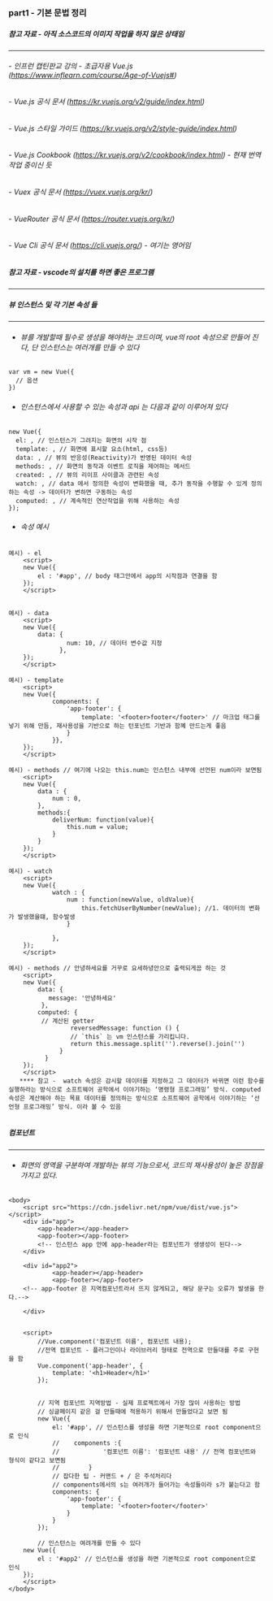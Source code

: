 ### part1 - 기본 문법 정리

##### 참고 자료 - 아직 소스코드의 이미지 작업을 하지 않은 상태임
-----

###### - 인프런 캡틴판교 강의 - 초급자용 Vue.js (https://www.inflearn.com/course/Age-of-Vuejs#)
###### - Vue.js 공식 문서 (https://kr.vuejs.org/v2/guide/index.html)
###### - Vue.js 스타일 가이드 (https://kr.vuejs.org/v2/style-guide/index.html)
###### - Vue.js Cookbook (https://kr.vuejs.org/v2/cookbook/index.html) - 현재 번역 작업 중이신 듯
###### - Vuex 공식 문서 (https://vuex.vuejs.org/kr/)
###### - VueRouter 공식 문서 (https://router.vuejs.org/kr/)
###### - Vue Cli 공식 문서 (https://cli.vuejs.org/) - 여기는 영어임

##### 참고 자료 - vscode의 설치를 하면 좋은 프로그램
-----



##### 뷰 인스턴스 및 각 기본 속성 들
-----
- ###### 뷰를 개발할때 필수로 생성을 해야하는 코드이며, vue의 root 속성으로 만들어 진다, 단 인스턴스는 여러개를 만들 수 있다

```
var vm = new Vue({
  // 옵션
})
```


- ###### 인스턴스에서 사용할 수 있는 속성과 api 는 다음과 같이 이루어져 있다

```
new Vue({
  el: , // 인스턴스가 그려지는 화면의 시작 점
  template: , // 화면에 표시할 요소(html, css등)
  data: , // 뷰의 반응성(Reactivity)가 반영된 데이터 속성
  methods: , // 화면의 동작과 이벤트 로직을 제어하는 메서드
  created: , // 뷰의 리이프 사이클과 관련된 속성
  watch: , // data 에서 정의한 속성이 변화했을 때, 추가 동작을 수행할 수 있게 정의하는 속성 -> 데이터가 변하면 구동하는 속성
  computed: , // 계속적인 연산작업을 위해 사용하는 속성
});
```


- ###### 속성 예시

```
예시) - el
    <script>
    new Vue({
        el : '#app', // body 태그안에서 app의 시작점과 연결을 함
    });
    </script>
    
    
예시) - data
    <script>
    new Vue({
        data: {
                num: 10, // 데이터 변수값 지정
              },
    });
    </script>
    
예시) - template
    <script>
    new Vue({
            components: {
                'app-footer': {
                    template: '<footer>footer</footer>' // 마크업 태그를 넣기 위해 만듬, 재사용성을 기반으로 하는 턴포넌트 기반과 함꼐 만드는게 좋음
                }
            }},
    });
    </script>
    
예시) - methods // 여기에 나오는 this.num는 인스턴스 내부에 선언된 num이라 보면됨
    <script>
    new Vue({
        data : {
            num : 0,
        },
        methods:{
            deliverNum: function(value){
                this.num = value; 
            }
        }
    });
    </script>
    
예시) - watch
    <script>
    new Vue({
            watch : { 
                num : function(newValue, oldValue){
                    this.fetchUserByNumber(newValue); //1. 데이터의 변화가 발생했을떄, 함수발생
                }

            },
    });
    </script>
    
예시) - methods // 안녕하세요를 거꾸로 요세하녕안으로 출력되게끔 하는 것
    <script>
    new Vue({
        data: {
           message: '안녕하세요'
         },
        computed: {
         // 계산된 getter
                 reversedMessage: function () {
                 // `this` 는 vm 인스턴스를 가리킵니다.
                 return this.message.split('').reverse().join('')
              }
          }
    });
    </script>
   **** 참고 -  watch 속성은 감시할 데이터를 지정하고 그 데이터가 바뀌면 이런 함수를 실행하라는 방식으로 소프트웨어 공학에서 이야기하는 ‘명령형 프로그래밍’ 방식. computed 속성은 계산해야 하는 목표 데이터를 정의하는 방식으로 소프트웨어 공학에서 이야기하는 ‘선언형 프로그래밍’ 방식. 이라 볼 수 있음
   

```


##### 컴포넌트
-----
- ###### 화면의 영역을 구분하여 개발하는 뷰의 기능으로서, 코드의 재사용성이 높은 장점을 가지고 있다.

```
<body>
    <script src="https://cdn.jsdelivr.net/npm/vue/dist/vue.js"></script>
    <div id="app">
        <app-header></app-header>
        <app-footer></app-footer>
        <!-- 인스턴스 app 안에 app-header라는 컴포넌트가 생생성이 된다-->
    </div>

    <div id="app2">
            <app-header></app-header>
            <app-footer></app-footer>
    <!-- app-footer 은 지역컴포넌트라서 뜨지 않게되고, 해당 문구는 오류가 발생을 한다.-->

    </div>


    <script>
        //Vue.component('컴포넌트 이름', 컴포넌트 내용);
        //전역 컴포넌트 - 플러그인이나 라이브러리 형태로 전역으로 만들대를 주로 구현을 함
        Vue.component('app-header', {
            template: '<h1>Header</h1>'
        });


        // 지역 컴포넌트 지역방법 - 실제 프로젝트에서 가장 많이 사용하는 방법
        // 싱글페이지 같은 걸 만들때에 적용하기 위해서 만들었다고 보면 됨
        new Vue({
            el: '#app', // 인스턴스를 생성을 하면 기본적으로 root component으로 인식
            //    components :{
            //            '컴포넌트 이름': '컴포넌트 내용' // 전역 컴포넌트와 형식이 같다고 보면됨
            //        }
            // 잡다한 팁 - 커맨드 + / 은 주석처리다
            // components에서의 s는 여러개가 들어가는 속성들이라 s가 붙는다고 함  
            components: {
                'app-footer': {
                    template: '<footer>footer</footer>'
                }
            }
        });

        // 인스턴스는 여려개를 만들 수 있다
    new Vue({
        el : '#app2' // 인스턴스를 생성을 하면 기본적으로 root component으로 인식
    });
    </script>
</body>
```














